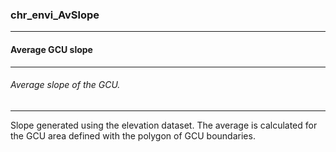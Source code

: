 ### chr_envi_AvSlope



------
#### Average GCU slope



------
###### Average slope of the GCU.



------
Slope generated using the elevation dataset. The average is calculated for the GCU area defined with the polygon of GCU boundaries.